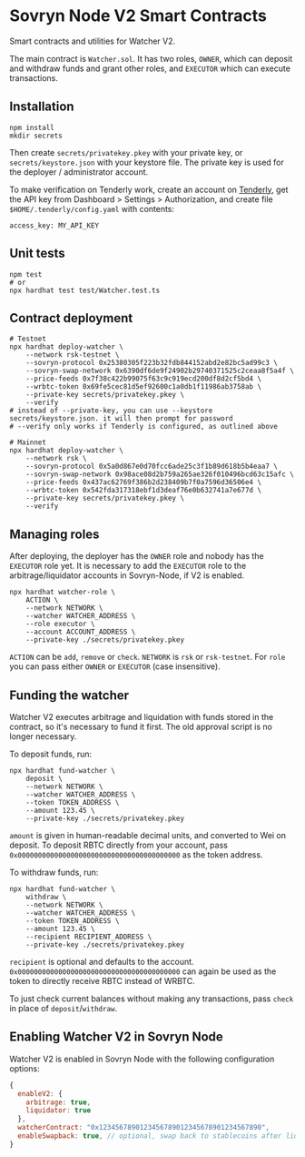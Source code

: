 Sovryn Node V2 Smart Contracts
==============================

Smart contracts and utilities for Watcher V2.

The main contract is `Watcher.sol`. It has two roles, `OWNER`, which can deposit and withdraw funds
and grant other roles, and `EXECUTOR` which can execute transactions.

Installation
------------

```shell
npm install
mkdir secrets
```

Then create `secrets/privatekey.pkey` with your private key, or `secrets/keystore.json` with your keystore file.
The private key is used for the deployer / administrator account.

To make verification on Tenderly work, create an account on [Tenderly](https://tenderly.co),
get the API key from Dashboard > Settings > Authorization, and create file
`$HOME/.tenderly/config.yaml` with contents:
```shell
access_key: MY_API_KEY
```


Unit tests
----------

```shell
npm test
# or
npx hardhat test test/Watcher.test.ts
```

Contract deployment
-------------------

```shell
# Testnet
npx hardhat deploy-watcher \
    --network rsk-testnet \
    --sovryn-protocol 0x25380305f223b32fdb844152abd2e82bc5ad99c3 \
    --sovryn-swap-network 0x6390df6de9f24902b29740371525c2ceaa8f5a4f \
    --price-feeds 0x7f38c422b99075f63c9c919ecd200df8d2cf5bd4 \
    --wrbtc-token 0x69fe5cec81d5ef92600c1a0db1f11986ab3758ab \
    --private-key secrets/privatekey.pkey \
    --verify 
# instead of --private-key, you can use --keystore secrets/keystore.json. it will then prompt for password
# --verify only works if Tenderly is configured, as outlined above

# Mainnet
npx hardhat deploy-watcher \
    --network rsk \
    --sovryn-protocol 0x5a0d867e0d70fcc6ade25c3f1b89d618b5b4eaa7 \
    --sovryn-swap-network 0x98ace08d2b759a265ae326f010496bcd63c15afc \
    --price-feeds 0x437ac62769f386b2d238409b7f0a7596d36506e4 \
    --wrbtc-token 0x542fda317318ebf1d3deaf76e0b632741a7e677d \
    --private-key secrets/privatekey.pkey \
    --verify 
```

Managing roles
--------------

After deploying, the deployer has the `OWNER` role and nobody has the `EXECUTOR` role yet.
It is necessary to add the `EXECUTOR` role to the arbitrage/liquidator accounts in Sovryn-Node, if V2 is enabled.

```shell
npx hardhat watcher-role \
    ACTION \
    --network NETWORK \
    --watcher WATCHER_ADDRESS \
    --role executor \
    --account ACCOUNT_ADDRESS \
    --private-key ./secrets/privatekey.pkey
```

`ACTION` can be `add`, `remove` or `check`. `NETWORK` is `rsk` or `rsk-testnet`.
For `role` you can pass either `OWNER` or `EXECUTOR` (case insensitive).


Funding the watcher
-------------------

Watcher V2 executes arbitrage and liquidation with funds stored in the contract, so it's necessary to fund it first.
The old approval script is no longer necessary.

To deposit funds, run:

```shell
npx hardhat fund-watcher \
    deposit \
    --network NETWORK \
    --watcher WATCHER_ADDRESS \
    --token TOKEN_ADDRESS \
    --amount 123.45 \
    --private-key ./secrets/privatekey.pkey 
```

`amount` is given in human-readable decimal units, and converted to Wei on deposit. To deposit RBTC directly from
your account, pass `0x0000000000000000000000000000000000000000` as the token address.

To withdraw funds, run:

```shell
npx hardhat fund-watcher \
    withdraw \
    --network NETWORK \
    --watcher WATCHER_ADDRESS \
    --token TOKEN_ADDRESS \
    --amount 123.45 \
    --recipient RECIPIENT_ADDRESS \
    --private-key ./secrets/privatekey.pkey 
```

`recipient` is optional and defaults to the account.
`0x0000000000000000000000000000000000000000` can again be used as the token to directly receive RBTC instead of WRBTC.

To just check current balances without making any transactions, pass `check` in place of `deposit`/`withdraw`.


Enabling Watcher V2 in Sovryn Node
----------------------------------

Watcher V2 is enabled in Sovryn Node with the following configuration options:
```javascript
{
  enableV2: {
    arbitrage: true,
    liquidator: true
  },
  watcherContract: "0x1234567890123456789012345678901234567890",
  enableSwapback: true, // optional, swap back to stablecoins after liquidation
}
```
